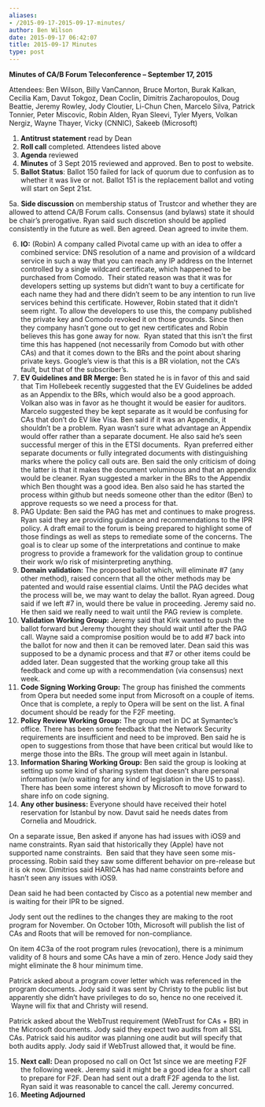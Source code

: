 ```yaml
---
aliases:
- /2015-09-17-2015-09-17-minutes/
author: Ben Wilson
date: 2015-09-17 06:42:07
title: 2015-09-17 Minutes
type: post
---
```


**Minutes of CA/B Forum Teleconference – September 17, 2015**

Attendees: Ben Wilson, Billy VanCannon, Bruce Morton, Burak Kalkan, Cecilia Kam, Davut Tokgoz, Dean Coclin, Dimitris Zacharopoulos, Doug Beattie, Jeremy Rowley, Jody Cloutier, Li-Chun Chen, Marcelo Silva, Patrick Tonnier, Peter Miscovic, Robin Alden, Ryan Sleevi, Tyler Myers, Volkan Nergiz, Wayne Thayer, Vicky (CNNIC), Sakeeb (Microsoft)

1. **Antitrust statement** read by Dean
1. **Roll call** completed. Attendees listed above
1. **Agenda** reviewed
1. **Minutes** of 3 Sept 2015 reviewed and approved. Ben to post to website.
1. **Ballot Status**: Ballot 150 failed for lack of quorum due to confusion as to whether it was live or not. Ballot 151 is the replacement ballot and voting will start on Sept 21st.

5a. **Side discussion** on membership status of Trustcor and whether they are allowed to attend CA/B Forum calls. Consensus (and bylaws) state it should be chair’s prerogative. Ryan said such discretion should be applied consistently in the future as well. Ben agreed. Dean agreed to invite them.

6. **IO:** (Robin) A company called Pivotal came up with an idea to offer a combined service: DNS resolution of a name and provision of a wildcard service in such a way that you can reach any IP address on the Internet controlled by a single wildcard certificate, which happened to be purchased from Comodo.  Their stated reason was that it was for developers setting up systems but didn’t want to buy a certificate for each name they had and there didn’t seem to be any intention to run live services behind this certificate. However, Robin stated that it didn’t seem right. To allow the developers to use this, the company published the private key and Comodo revoked it on those grounds. Since then they company hasn’t gone out to get new certificates and Robin believes this has gone away for now.  Ryan stated that this isn’t the first time this has happened (not necessarily from Comodo but with other CAs) and that it comes down to the BRs and the point about sharing private keys. Google’s view is that this is a BR violation, not the CA’s fault, but that of the subscriber’s.
1. **EV Guidelines and BR Merge:** Ben stated he is in favor of this and said that Tim Hollebeek recently suggested that the EV Guidelines be added as an Appendix to the BRs, which would also be a good approach. Volkan also was in favor as he thought it would be easier for auditors. Marcelo suggested they be kept separate as it would be confusing for CAs that don’t do EV like Visa. Ben said if it was an Appendix, it shouldn’t be a problem. Ryan wasn’t sure what advantage an Appendix would offer rather than a separate document. He also said he’s seen successful merger of this in the ETSI documents.  Ryan preferred either separate documents or fully integrated documents with distinguishing marks where the policy call outs are. Ben said the only criticism of doing the latter is that it makes the document voluminous and that an appendix would be cleaner. Ryan suggested a marker in the BRs to the Appendix which Ben thought was a good idea. Ben also said he has started the process within github but needs someone other than the editor (Ben) to approve requests so we need a process for that.
1. PAG Update: Ben said the PAG has met and continues to make progress. Ryan said they are providing guidance and recommendations to the IPR policy. A draft email to the forum is being prepared to highlight some of those findings as well as steps to remediate some of the concerns. The goal is to clear up some of the interpretations and continue to make progress to provide a framework for the validation group to continue their work w/o risk of misinterpreting anything.
1. **Domain validation:** The proposed ballot which, will eliminate #7 (any other method), raised concern that all the other methods may be patented and would raise essential claims. Until the PAG decides what the process will be, we may want to delay the ballot. Ryan agreed. Doug said if we left #7 in, would there be value in proceeding. Jeremy said no. He then said we really need to wait until the PAG review is complete.
1. **Validation Working Group:** Jeremy said that Kirk wanted to push the ballot forward but Jeremy thought they should wait until after the PAG call. Wayne said a compromise position would be to add #7 back into the ballot for now and then it can be removed later. Dean said this was supposed to be a dynamic process and that #7 or other items could be added later. Dean suggested that the working group take all this feedback and come up with a recommendation (via consensus) next week.
1. **Code Signing Working Group:** The group has finished the comments from Opera but needed some input from Microsoft on a couple of items. Once that is complete, a reply to Opera will be sent on the list. A final document should be ready for the F2F meeting.
1. **Policy Review Working Group:** The group met in DC at Symantec’s office. There has been some feedback that the Network Security requirements are insufficient and need to be improved. Ben said he is open to suggestions from those that have been critical but would like to merge those into the BRs. The group will meet again in Istanbul.
1. **Information Sharing Working Group:** Ben said the group is looking at setting up some kind of sharing system that doesn’t share personal information (w/o waiting for any kind of legislation in the US to pass). There has been some interest shown by Microsoft to move forward to share info on code signing.
1. **Any other business:** Everyone should have received their hotel reservation for Istanbul by now. Davut said he needs dates from Cornelia and Moudrick.

On a separate issue, Ben asked if anyone has had issues with iOS9 and name constraints. Ryan said that historically they (Apple) have not supported name constraints.  Ben said that they have seen some mis-processing. Robin said they saw some different behavior on pre-release but it is ok now. Dimitrios said HARICA has had name constraints before and hasn’t seen any issues with iOS9.

Dean said he had been contacted by Cisco as a potential new member and is waiting for their IPR to be signed.

Jody sent out the redlines to the changes they are making to the root program for November. On October 10th, Microsoft will publish the list of CAs and Roots that will be removed for non-compliance.

On item 4C3a of the root program rules (revocation), there is a minimum validity of 8 hours and some CAs have a min of zero. Hence Jody said they might eliminate the 8 hour minimum time.

Patrick asked about a program cover letter which was referenced in the program documents. Jody said it was sent by Christy to the public list but apparently she didn’t have privileges to do so, hence no one received it.  Wayne will fix that and Christy will resend.

Patrick asked about the WebTrust requirement (WebTrust for CAs + BR) in the Microsoft documents. Jody said they expect two audits from all SSL CAs. Patrick said his auditor was planning one audit but will specify that both audits apply. Jody said if WebTrust allowed that, it would be fine.

15. **Next call:** Dean proposed no call on Oct 1st since we are meeting F2F the following week. Jeremy said it might be a good idea for a short call to prepare for F2F. Dean had sent out a draft F2F agenda to the list. Ryan said it was reasonable to cancel the call. Jeremy concurred.
01. **Meeting Adjourned**